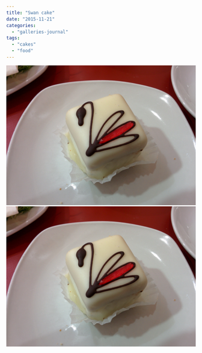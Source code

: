 ```yaml
---
title: "Swan cake"
date: "2015-11-21"
categories: 
  - "galleries-journal"
tags: 
  - "cakes"
  - "food"
---
```


[![](images/Swan-Cake.jpg)](images/Swan-Cake.jpg)
[![](images/Swan-Cake.jpg)](images/Swan-Cake.jpg)
